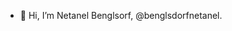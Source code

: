 - 👋 Hi, I’m Netanel Benglsorf, @benglsdorfnetanel.


<!---
benglsdorfnetanel/benglsdorfnetanel is a ✨ special ✨ repository because its `README.md` (this file) appears on your GitHub profile.
You can click the Preview link to take a look at your changes.
--->
